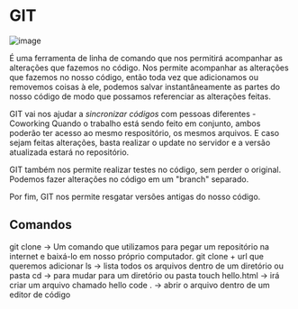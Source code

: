 <h1>GIT</h1>

![image](https://user-images.githubusercontent.com/124601476/227392901-2f444e1b-7d09-421e-8923-3d55d37066b5.png)

É uma ferramenta de linha de comando que nos permitirá acompanhar as alterações que fazemos no código. 
Nos permite acompanhar as alterações que fazemos no nosso código, então toda vez que adicionamos ou removemos coisas à ele, podemos salvar instantâneamente as partes do nosso código de modo que possamos referenciar as alterações feitas. 

GIT vai nos ajudar a *sincronizar códigos* com pessoas diferentes - Coworking 
Quando o trabalho está sendo feito em conjunto, ambos poderão ter acesso ao mesmo respositório, os mesmos arquivos. 
E caso sejam feitas alterações, basta realizar o update no servidor e a versão atualizada estará no repositório. 

GIT também nos permite realizar testes no código, sem perder o original. 
Podemos fazer alterações no código em um "branch" separado. 

Por fim, GIT nos permite resgatar versões antigas do nosso código. 

<h2>Comandos</h2>
git clone -> Um comando que utilizamos para pegar um repositório na internet e baixá-lo em nosso próprio computador. 
git clone + url que queremos adicionar
ls -> lista todos os arquivos dentro de um diretório ou pasta
cd -> para mudar para um diretório ou pasta 
touch hello.html -> irá criar um arquivo chamado hello
code . -> abrir o arquivo dentro de um editor de código
